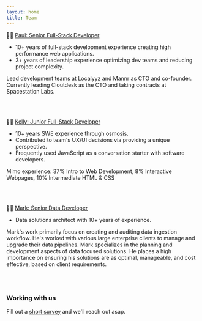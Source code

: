 ```yaml
---
layout: home
title: Team
---
```


:man_cook: [Paul: Senior Full-Stack Developer](https://www.linkedin.com/in/paulxue/)
- 10+ years of full-stack development experience creating high performance web applications.  
- 3+ years of leadership experience optimizing dev teams and reducing project complexity.  

Lead development teams at Localyyz and Mannr as CTO and co-founder. Currently
leading Cloutdesk as the CTO and taking contracts at Spacestation Labs.

<br />
<br />

:curly_haired_woman: [Kelly: Junior Full-Stack Developer](www.linkedin.com/in/kelly-zhu)
- 10+ years SWE experience through osmosis.
- Contributed to team's UX/UI decisions via providing a unique perspective.
- Frequently used JavaScript as a conversation starter with software developers.

Mimo experience: 37% Intro to Web Development, 8% Interactive Webpages, 10%
  Intermediate HTML & CSS

<br />
<br />

:golfing_man: [Mark: Senior Data Developer](https://www.linkedin.com/in/mark-khaitman-a9b24a74/)
- Data solutions architect with 10+ years of experience.

Mark's work primarily focus on creating and auditing data ingestion workflow. He's worked with various large enterprise clients
to manage and upgrade their data pipelines. Mark specializes in the planning and development aspects of data focused solutions.
He places a high importance on ensuring his solutions are as optimal, manageable, and cost effective, based on client requirements.

<br />
<br />

### Working with us

  Fill out a [short survey](https://forms.gle/jcmVSuxfzt6MBbuA8) and we'll reach out asap.
